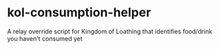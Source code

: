 # kol-consumption-helper
A relay override script for Kingdom of Loathing that identifies food/drink you haven't consumed yet
